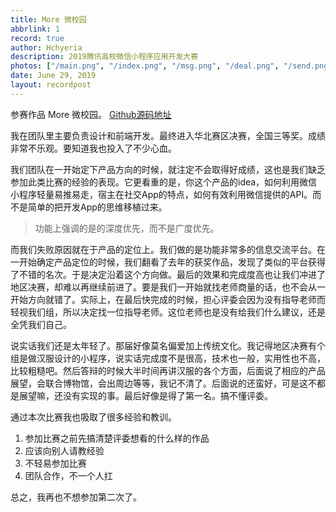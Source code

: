 ```yaml
---
title: More 微校园
abbrlink: 1
record: true
author: Hchyeria
description: 2019腾讯高校微信小程序应用开发大赛
photos: ["/main.png", "/index.png", "/msg.png", "/deal.png", "/send.png"]
date: June 29, 2019
layout: recordpost
---
```


参赛作品 More 微校园。
[Github源码地址](https://github.com/Hchyeria/wechat-miniprogram-more)

我在团队里主要负责设计和前端开发。最终进入华北赛区决赛，全国三等奖。成绩非常不乐观。要知道我也投入了不少心血。

我们团队在一开始定下产品方向的时候，就注定不会取得好成绩，这也是我们缺乏参加此类比赛的经验的表现。它更看重的是，你这个产品的idea，如何利用微信小程序轻量易推易走，宿主在社交App的特点，如何有效利用微信提供的API。而不是简单的把开发App的思维移植过来。

> 功能上强调的是的深度优先，而不是广度优先。

而我们失败原因就在于产品的定位上。我们做的是功能非常多的信息交流平台。在一开始确定产品定位的时候，我们翻看了去年的获奖作品，发现了类似的平台获得了不错的名次。于是决定沿着这个方向做。最后的效果和完成度高也让我们冲进了地区决赛，却难以再继续前进了。要是我们一开始就找老师商量的话，也不会从一开始方向就错了。实际上，在最后快完成的时候，担心评委会因为没有指导老师而轻视我们组，所以决定找一位指导老师。这位老师也是没有给我们什么建议，还是全凭我们自己。

说实话我们还是太年轻了。那届好像莫名偏爱加上传统文化。我记得地区决赛有个组是做汉服设计的小程序，说实话完成度不是很高，技术也一般，实用性也不高，比较粗糙吧。然后答辩的时候大半时间再讲汉服的各个方面，后面说了相应的产品展望，会联合博物馆，会出周边等等，我记不清了。后面说的还蛮好，可是这不都是展望嘛，还没有实现的事。最后好像是得了第一名。搞不懂评委。

通过本次比赛我也吸取了很多经验和教训。

1. 参加比赛之前先搞清楚评委想看的什么样的作品
2. 应该向别人请教经验
3. 不轻易参加比赛
4. 团队合作，不一个人扛

总之，我再也不想参加第二次了。